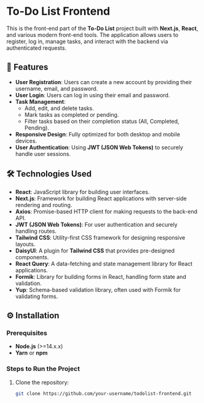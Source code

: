 # To-Do List Frontend

This is the front-end part of the **To-Do List** project built with **Next.js**, **React**, and various modern front-end tools. The application allows users to register, log in, manage tasks, and interact with the backend via authenticated requests.

## 📌 Features

- **User Registration**: Users can create a new account by providing their username, email, and password.
- **User Login**: Users can log in using their email and password.
- **Task Management**: 
  - Add, edit, and delete tasks.
  - Mark tasks as completed or pending.
  - Filter tasks based on their completion status (All, Completed, Pending).
- **Responsive Design**: Fully optimized for both desktop and mobile devices.
- **User Authentication**: Using **JWT (JSON Web Tokens)** to securely handle user sessions.

## 🛠 Technologies Used

- **React**: JavaScript library for building user interfaces.
- **Next.js**: Framework for building React applications with server-side rendering and routing.
- **Axios**: Promise-based HTTP client for making requests to the back-end API.
- **JWT (JSON Web Tokens)**: For user authentication and securely handling routes.
- **Tailwind CSS**: Utility-first CSS framework for designing responsive layouts.
- **DaisyUI**: A plugin for **Tailwind CSS** that provides pre-designed components.
- **React Query**: A data-fetching and state management library for React applications.
- **Formik**: Library for building forms in React, handling form state and validation.
- **Yup**: Schema-based validation library, often used with Formik for validating forms.

## ⚙️ Installation

### Prerequisites

- **Node.js** (>=14.x.x)
- **Yarn** or **npm**

### Steps to Run the Project

1. Clone the repository:
   ```bash
   git clone https://github.com/your-username/todolist-frontend.git
